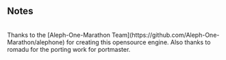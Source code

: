 ## Notes
<br/>
Thanks to the [Aleph-One-Marathon Team](https://github.com/Aleph-One-Marathon/alephone) for creating this opensource engine.  Also thanks to romadu for the porting work for portmaster.
<br/>
